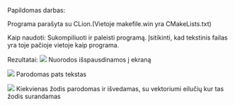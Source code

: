 Papildomas darbas:

Programa parašyta su CLion.(Vietoje makefile.win yra CMakeLists.txt)

Kaip naudoti: Sukompiliuoti ir paleisti programą. Įsitikinti, kad tekstinis failas yra toje pačioje vietoje kaip programa.

Rezultatai:
![](https://i.imgur.com/vxWATr2.png)
Nuorodos išspausdinamos į ekraną

![](https://i.imgur.com/O4hhBQN.png)
Parodomas pats tekstas

![](https://i.imgur.com/71gjPsH.png)
Kiekvienas žodis parodomas ir išvedamas, su vektoriumi eilučių kur tas žodis surandamas
